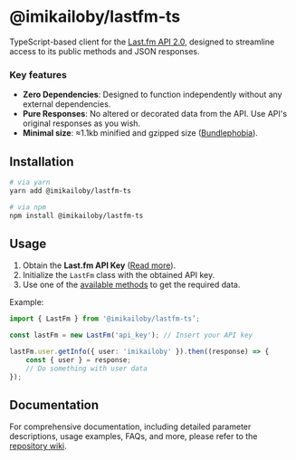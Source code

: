 # @imikailoby/lastfm-ts

TypeScript-based client for the [Last.fm API 2.0](https://www.last.fm/api), designed to streamline access to its public methods and JSON responses.

### Key features

-   **Zero Dependencies**: Designed to function independently without any external dependencies.
-   **Pure Responses**: No altered or decorated data from the API. Use API's original responses as you wish.
-   **Minimal size**: ≈1.1kb minified and gzipped size ([Bundlephobia](https://bundlephobia.com/package/@imikailoby/lastfm-ts)).

## Installation

```zsh
# via yarn
yarn add @imikailoby/lastfm-ts

# via npm
npm install @imikailoby/lastfm-ts
```

## Usage

1. Obtain the **Last.fm API Key** ([Read more](https://www.last.fm/api#getting-started)).
2. Initialize the `LastFm` class with the obtained API key.
3. Use one of the [available methods](https://github.com/imikailoby/lastfm-ts/wiki#available-methods) to get the required data.

Example:

```ts
import { LastFm } from '@imikailoby/lastfm-ts’;

const lastFm = new LastFm('api_key'); // Insert your API key

lastFm.user.getInfo({ user: 'imikailoby' }).then((response) => {
    const { user } = response;
    // Do something with user data
});
```

## Documentation

For comprehensive documentation, including detailed parameter descriptions, usage examples, FAQs, and more, please refer to the [repository wiki](https://github.com/imikailoby/lastfm-ts/wiki).
